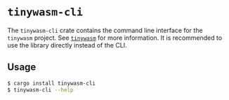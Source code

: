 # `tinywasm-cli`

The `tinywasm-cli` crate contains the command line interface for the `tinywasm` project. See [`tinywasm`](https://crates.io/crates/tinywasm) for more information.
It is recommended to use the library directly instead of the CLI.

## Usage

```bash
$ cargo install tinywasm-cli
$ tinywasm-cli --help
```
